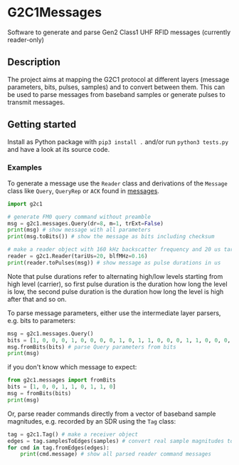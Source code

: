 # G2C1Messages
Software to generate and parse Gen2 Class1 UHF RFID messages (currently reader-only)

## Description
The project aims at mapping the G2C1 protocol at different layers (message parameters, bits, pulses, samples) and to convert between them. 
This can be used to parse messages from baseband samples or generate pulses to transmit messages.

## Getting started
Install as Python package with `pip3 install .` and/or run `python3 tests.py` and have a look at its source code.

### Examples
To generate a message use the `Reader` class and derivations of the `Message` class like `Query`, `QueryRep` or `ACK` found in [messages](g1c1/messages).

```python
import g2c1

# generate FM0 query command without preamble
msg = g2c1.messages.Query(dr=8, m=1, trExt=False)
print(msg) # show message with all parameters
print(msg.toBits()) # show the message as bits including checksum

# make a reader object with 160 kHz backscatter frequency and 20 us tari
reader = g2c1.Reader(tariUs=20, blfMHz=0.16)
print(reader.toPulses(msg)) # show message as pulse durations in us
```

Note that pulse durations refer to alternating high/low levels starting from high level (carrier), so first pulse duration is the duration how long the level is low, the second pulse duration is the duration how long the level is high after that and so on.

To parse message parameters, either use the intermediate layer parsers, e.g. bits to parameters:

```python
msg = g2c1.messages.Query()
bits = [1, 0, 0, 0, 1, 0, 0, 0, 0, 1, 0, 1, 1, 0, 0, 0, 1, 1, 0, 0, 0, 1]
msg.fromBits(bits) # parse Query parameters from bits
print(msg)
```

if you don't know which message to expect:

```python
from g2c1.messages import fromBits
bits = [1, 0, 0, 1, 1, 0, 1, 1, 0]
msg = fromBits(bits)
print(msg)
```

Or, parse reader commands directly from a vector of baseband sample magnitudes, e.g. recorded by an SDR using the `Tag` class:

```python
tag = g2c1.Tag() # make a receiver object
edges = tag.samplesToEdges(samples) # convert real sample magnitudes to durations in us between raising edges
for cmd in tag.fromEdges(edges):
    print(cmd.message) # show all parsed reader command messages
```

